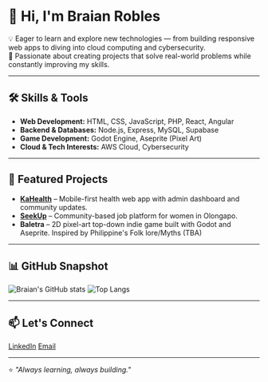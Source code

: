# 👋 Hi, I'm Braian Robles

💡 Eager to learn and explore new technologies — from building responsive web apps to diving into cloud computing and cybersecurity.  
🚀 Passionate about creating projects that solve real-world problems while constantly improving my skills.  

---

## 🛠 Skills & Tools
- **Web Development:** HTML, CSS, JavaScript, PHP, React, Angular  
- **Backend & Databases:** Node.js, Express, MySQL, Supabase  
- **Game Development:** Godot Engine, Aseprite (Pixel Art)  
- **Cloud & Tech Interests:** AWS Cloud, Cybersecurity  

---

## 📌 Featured Projects
- [**KaHealth**](https://github.com/Thisisnotbrai/KaHealth) – Mobile-first health web app with admin dashboard and community updates.  
- [**SeekUp**](https://github.com/Thisisnotbrai/SeekUp) – Community-based job platform for women in Olongapo.  
- **Baletra** – 2D pixel-art top-down indie game built with Godot and Aseprite. Inspired by Philippine's Folk lore/Myths (TBA)

---

## 📊 GitHub Snapshot
![Braian's GitHub stats](https://github-readme-stats.vercel.app/api?username=Thisisnotbrai&show_icons=true&theme=tokyonight)
![Top Langs](https://github-readme-stats.vercel.app/api/top-langs/?username=Thisisnotbrai&layout=compact&theme=tokyonight)

---

## 📫 Let's Connect
[LinkedIn](https://www.linkedin.com/in/braian-robles-752585339) 
[Email](mailto:braian.robles26@gmail.com)  

---

⭐️ *"Always learning, always building."*  
